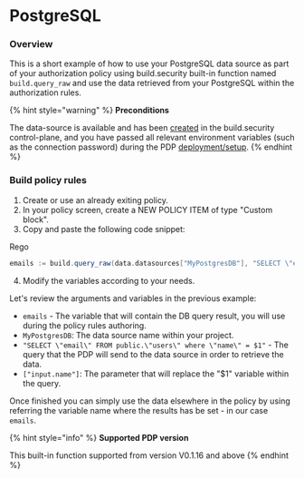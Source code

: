# PostgreSQL

### Overview

This is a short example of how to use your PostgreSQL data source as part of your authorization policy using build.security built-in function named `build.query_raw` and use the data retrieved from your PostgreSQL within the authorization rules.

{% hint style="warning" %}
**Preconditions**

The data-source is available and has been [created](../../../documentation/data-sources/new-postgresql-data-source.md) in the build.security control-plane, and you have passed all relevant environment variables \(such as the connection password\) during the PDP [deployment/setup](../../../documentation/policy-decision-points-pdp/pdp-deployments/).
{% endhint %}

### Build policy rules

1. Create or use an already exiting policy.
2. In your policy screen, create a NEW POLICY ITEM of type "Custom block".
3. Copy and paste the following code snippet:

Rego

```scala
emails := build.query_raw(data.datasources["MyPostgresDB"], "SELECT \"email\" FROM public.\"users\" where \"name\" = $1", [input.name])
```

4. Modify the variables according to your needs.

Let's review the arguments and variables in the previous example:

* `emails` - The variable that will contain the DB query result, you will use during the policy rules authoring.
* `MyPostgresDB`: The data source name within your project.
* `"SELECT \"email\" FROM public.\"users\" where \"name\" = $1"` - The query that the PDP will send to the data source in order to retrieve the data.
* `["input.name"]`: The parameter that will replace the "$1" variable within the query.

Once finished you can simply use the data elsewhere in the policy by using referring the variable name where the results has be set - in our case `emails`.

{% hint style="info" %}
**Supported PDP version** 

This built-in function supported from version V0.1.16 and above 
{% endhint %}

